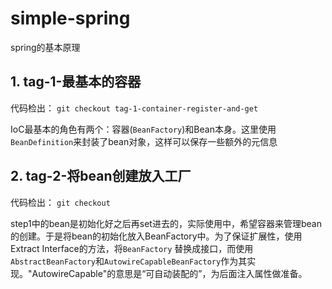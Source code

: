 # simple-spring

spring的基本原理

## 1. tag-1-最基本的容器

代码检出： `git checkout tag-1-container-register-and-get`

IoC最基本的角色有两个：容器(`BeanFactory`)和Bean本身。这里使用`BeanDefinition`来封装了bean对象，这样可以保存一些额外的元信息

## 2. tag-2-将bean创建放入工厂

代码检出： `git checkout `

step1中的bean是初始化好之后再set进去的，实际使用中，希望容器来管理bean的创建。于是将bean的初始化放入BeanFactory中。为了保证扩展性，使用Extract Interface的方法，将`BeanFactory`
替换成接口，而使用`AbstractBeanFactory`和`AutowireCapableBeanFactory`作为其实现。"AutowireCapable"的意思是“可自动装配的”，为后面注入属性做准备。

